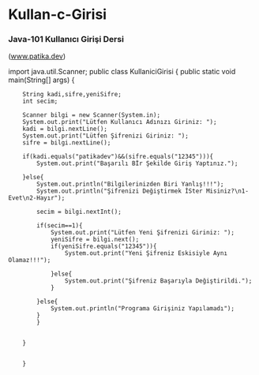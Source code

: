 # Kullan-c-Girisi
### Java-101 Kullanıcı Girişi Dersi
(www.patika.dev)

import java.util.Scanner;
public class KullaniciGirisi {
    public static void main(String[] args) {

        String kadi,sifre,yeniSifre;
        int secim;

        Scanner bilgi = new Scanner(System.in);
        System.out.print("Lütfen Kullanıcı Adınızı Giriniz: ");
        kadi = bilgi.nextLine();
        System.out.print("Lütfen Şifrenizi Giriniz: ");
        sifre = bilgi.nextLine();

        if(kadi.equals("patikadev")&&(sifre.equals("12345"))){
            System.out.print("Başarılı Bİr Şekilde Giriş Yaptınız.");

        }else{
            System.out.println("Bilgilerinizden Biri Yanlış!!!");
            System.out.println("Şifrenizi Değiştirmek İSter Misiniz?\n1-Evet\n2-Hayır");

            secim = bilgi.nextInt();

            if(secim==1){
                System.out.print("Lütfen Yeni Şifrenizi Giriniz: ");
                yeniSifre = bilgi.next();
                if(yeniSifre.equals("12345")){
                    System.out.print("Yeni Şifreniz Eskisiyle Aynı Olamaz!!!");

                }else{
                    System.out.print("Şifreniz Başarıyla Değiştirildi.");
                }

            }else{
                System.out.println("Programa Girişiniz Yapılamadı");
            }
            }


        }


        }








